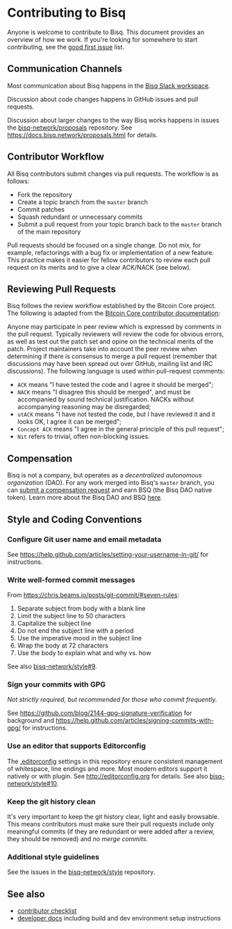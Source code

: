 # Contributing to Bisq

Anyone is welcome to contribute to Bisq. This document provides an overview of how we work. If you're looking for somewhere to start contributing, see the [good first issue](https://github.com/bisq-network/bisq/issues?q=is%3Aopen+is%3Aissue+label%3A"good+first+issue") list.


## Communication Channels

Most communication about Bisq happens in the [Bisq Slack workspace](https://bisq.network/slack-invite).

Discussion about code changes happens in GitHub issues and pull requests.

Discussion about larger changes to the way Bisq works happens in issues the [bisq-network/proposals](https://github.com/bisq-network/proposals/issues) repository. See https://docs.bisq.network/proposals.html for details.


## Contributor Workflow

All Bisq contributors submit changes via pull requests. The workflow is as follows:

 - Fork the repository
 - Create a topic branch from the `master` branch
 - Commit patches
 - Squash redundant or unnecessary commits
 - Submit a pull request from your topic branch back to the `master` branch of the main repository

Pull requests should be focused on a single change. Do not mix, for example, refactorings with a bug fix or implementation of a new feature. This practice makes it easier for fellow contributors to review each pull request on its merits and to give a clear ACK/NACK (see below).


## Reviewing Pull Requests

Bisq follows the review workflow established by the Bitcoin Core project. The following is adapted from the [Bitcoin Core contributor documentation](https://github.com/bitcoin/bitcoin/blob/master/CONTRIBUTING.md#peer-review):

Anyone may participate in peer review which is expressed by comments in the pull request. Typically reviewers will review the code for obvious errors, as well as test out the patch set and opine on the technical merits of the patch. Project maintainers take into account the peer review when determining if there is consensus to merge a pull request (remember that discussions may have been spread out over GitHub, mailing list and IRC discussions). The following language is used within pull-request comments:

 - `ACK` means "I have tested the code and I agree it should be merged";
 - `NACK` means "I disagree this should be merged", and must be accompanied by sound technical justification. NACKs without accompanying reasoning may be disregarded;
 - `utACK` means "I have not tested the code, but I have reviewed it and it looks OK, I agree it can be merged";
 - `Concept ACK` means "I agree in the general principle of this pull request";
 - `Nit` refers to trivial, often non-blocking issues.


## Compensation

Bisq is not a company, but operates as a _decentralized autonomous organization_ (DAO). For any work merged into Bisq's `master` branch, you can [submit a compensation request](https://docs.bisq.network/dao/phase-zero.html#how-to-request-compensation) and earn BSQ (the Bisq DAO native token). Learn more about the Bisq DAO and BSQ [here](https://docs.bisq.network/dao/phase-zero.html).


## Style and Coding Conventions

### Configure Git user name and email metadata

See https://help.github.com/articles/setting-your-username-in-git/ for instructions.

### Write well-formed commit messages

From https://chris.beams.io/posts/git-commit/#seven-rules:

 1. Separate subject from body with a blank line
 2. Limit the subject line to 50 characters
 3. Capitalize the subject line
 4. Do not end the subject line with a period
 5. Use the imperative mood in the subject line
 6. Wrap the body at 72 characters
 7. Use the body to explain what and why vs. how

See also [bisq-network/style#9](https://github.com/bisq-network/style/issues/9).

### Sign your commits with GPG

_Not strictly required, but recommended for those who commit frequently._

See https://github.com/blog/2144-gpg-signature-verification for background and
https://help.github.com/articles/signing-commits-with-gpg/ for instructions.

### Use an editor that supports Editorconfig

The [.editorconfig](.editorconfig) settings in this repository ensure consistent management of whitespace, line endings and more. Most modern editors support it natively or with plugin. See http://editorconfig.org for details. See also [bisq-network/style#10](https://github.com/bisq-network/style/issues/10).

### Keep the git history clean

It's very important to keep the git history clear, light and easily browsable. This means contributors must make sure their pull requests include only meaningful commits (if they are redundant or were added after a review, they should be removed) and _no merge commits_.

### Additional style guidelines

See the issues in the [bisq-network/style](https://github.com/bisq-network/style/issues) repository.


## See also

 - [contributor checklist](https://docs.bisq.network/contributor-checklist.html)
 - [developer docs](docs#readme) including build and dev environment setup instructions

